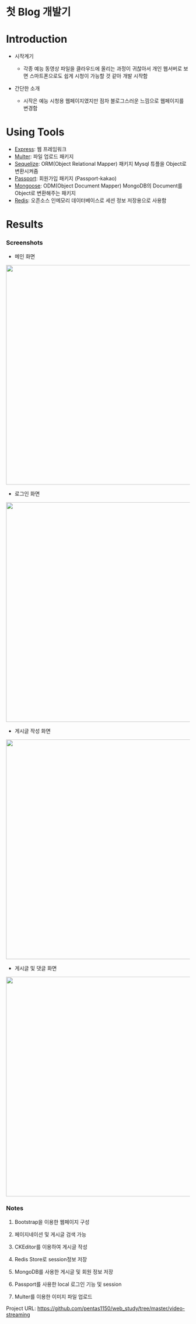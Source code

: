 # 첫 Blog 개발기

# Introduction
- 시작계기
  - 각종 예능 동영상 파일을 클라우드에 올리는 과정이 귀찮아서 개인 웹서버로 보면 스마트폰으로도 쉽게 시청이 가능할 것 같아 개발 시작함

- 간단한 소개
  - 시작은 예능 시청용 웹페이지였지만 점차 블로그스러운 느낌으로 웹페이지를 변경함

# Using Tools
- [Express](https://expressjs.com/): 웹 프레임워크
- [Multer](https://www.npmjs.com/package/multer): 파일 업로드 패키지
- [Sequelize](https://sequelize.org/): ORM(Object Relational Mapper) 패키지 Mysql 튜플을 Object로 변환시켜줌
- [Passport](https://www.npmjs.com/package/passport): 회원가입 패키지 (Passport-kakao)
- [Mongoose](https://mongoosejs.com/): ODM(Object Document Mapper) MongoDB의 Document를 Object로 변환해주는 패키지
- [Redis](https://redis.io/): 오픈소스 인메모리 데이터베이스로 세션 정보 저장용으로 사용함

# Results
### Screenshots
- 메인 화면
<img src="https://postfiles.pstatic.net/MjAyMDA5MDJfMjk4/MDAxNTk5MDIwOTYxNzI4.m9HeCFD_e5CcfudRRgEbse7hCE5kYV4pkSToX4gXhNsg.dlR2EBLkZAqSt7NCH5s75eEw13-9IDSchaUhBIZV1sgg.PNG.ffanys_/3.png?type=w966" width="600px">

- 로그인 화면
<img src="https://postfiles.pstatic.net/MjAyMDA5MDJfNDUg/MDAxNTk5MDIwOTYwNzE4.UuxWy_fCEig9HcO_iUlcsk5EOp56z9HL79XkkFrO450g.qRcK6FV5ehS8pcMABkrKZrFivlgrrPrd_BRbdg7wr08g.PNG.ffanys_/1.png?type=w966" width="600px">

- 게시글 작성 화면
<img src="https://postfiles.pstatic.net/MjAyMDA5MDJfOCAg/MDAxNTk5MDIwOTYxNzU3.u0iXQkYf0sfdRsyI4Nn4V2AfNrA_KN8Zw2CjPFh5fG8g.MD9lqeVG3y5WR4Hs6pSi8qXbXw8sVhd2cJaNpNoOiHEg.PNG.ffanys_/2.png?type=w966" width="600px">

- 게시글 및 댓글 화면
<img src="https://postfiles.pstatic.net/MjAyMDA5MDJfMjk2/MDAxNTk5MDIwOTYxODQw.FQGgpr75-1DgomAw6T7grVXRuX2H_D_9clfDi2Imf6kg.OHkVbZ1odTGZk7XN5-bpd5qPLL3HsPyX8716g3D3LfAg.PNG.ffanys_/4.png?type=w966" width="600px">


### Notes
1. Bootstrap을 이용한 웹페이지 구성

2. 페이지네이션 및 게시글 검색 가능

3. CKEditor를 이용하여 게시글 작성

4. Redis Store로 session정보 저장

5. MongoDB를 사용한 게시글 및 회원 정보 저장

6. Passport를 사용한 local 로그인 기능 및 session

7. Multer를 이용한 이미지 파일 업로드

Project URL: https://github.com/pentas1150/web_study/tree/master/video-streaming
